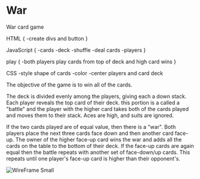 # War
War card game

HTML {
-create divs and button 
}

JavaScript {
-cards
-deck
-shuffle
-deal cards 
-players
}

play {
-both players play cards from top of deck and high card wins 
}



CSS
-style shape of cards 
-color 
-center players and card deck 


The objective of the game is to win all of the cards.

The deck is divided evenly among the players, giving each a down stack. Each player reveals the top card of their deck. this portion is a called a "battle" and the player with the higher card takes both of the cards played and moves them to their stack. Aces are high, and suits are ignored.

If the two cards played are of equal value, then there is a "war". Both players place the next three cards face down and then another card face-up. The owner of the higher face-up card wins the war and adds all the cards on the table to the bottom of their deck. If the face-up cards are again equal then the battle repeats with another set of face-down/up cards. This repeats until one player's face-up card is higher than their opponent's.

![WireFrame Small](https://user-images.githubusercontent.com/97055710/147979493-443e35e8-af84-4c70-9497-350b328c8fbd.jpeg)
